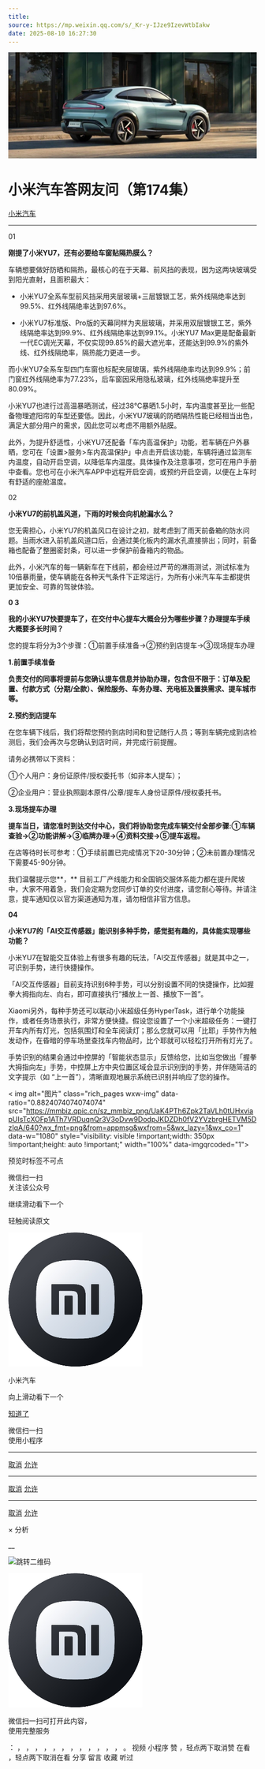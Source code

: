 ```yaml
---
title: 
source: https://mp.weixin.qq.com/s/_Kr-y-IJze9IzevWtbIakw
date: 2025-08-10 16:27:30
---
```


![cover_image](images/img_98441153.jpg)


#  小米汽车答网友问（第174集）


[ 小米汽车 ](<javascript:void\(0\);>)

______

01

**刚提了小米YU7，还有必要给车窗贴隔热膜么？**

车辆想要做好防晒和隔热，最核心的在于天幕、前风挡的表现，因为这两块玻璃受到阳光直射，且面积最大：

  * 小米YU7全系车型前风挡采用夹层玻璃+三层镀银工艺，紫外线隔绝率达到99.5%、红外线隔绝率达到97.6%。

  * 小米YU7标准版、Pro版的天幕同样为夹层玻璃，并采用双层镀银工艺，紫外线隔绝率达到99.9%、红外线隔绝率达到99.1%。小米YU7 Max更是配备最新一代EC调光天幕，不仅实现99.85%的最大遮光率，还能达到99.9%的紫外线、红外线隔绝率，隔热能力更进一步。

而小米YU7全系车型四门车窗也标配夹层玻璃，紫外线隔绝率均达到99.9%；前门窗红外线隔绝率为77.23%，后车窗因采用隐私玻璃，红外线隔绝率提升至80.09%。

小米YU7也进行过高温暴晒测试，经过38℃暴晒1.5小时，车内温度甚至比一些配备物理遮阳帘的车型还要低。因此，小米YU7玻璃的防晒隔热性能已经相当出色，满足大部分用户的需求，因此您可以考虑不用额外贴膜。

此外，为提升舒适性，小米YU7还配备「车内高温保护」功能，若车辆在户外暴晒，您可在「设置>服务>车内高温保护」中点击开启该功能，车辆将通过监测车内温度，自动开启空调，以降低车内温度。具体操作及注意事项，您可在用户手册中查看。您也可在小米汽车APP中远程开启空调，或预约开启空调，以便在上车时有舒适的座舱温度。

02

**小米YU7的前机盖风道，下雨的时候会向机舱漏水么？**

您无需担心，小米YU7的机盖风口在设计之初，就考虑到了雨天前备箱的防水问题。当雨水进入前机盖风道口后，会通过美化板内的漏水孔直接排出；同时，前备箱也配备了整圈密封条，可以进一步保护前备箱内的物品。

此外，小米汽车的每一辆新车在下线前，都会经过严苛的淋雨测试，测试标准为10倍暴雨量，使车辆能在各种天气条件下正常运行，为所有小米汽车车主都提供更加安全、可靠的驾驶体验。

**0 3**

**我的小米YU7快要提车了，在****交付****中心提车大概会分为哪些步骤？办理提车手续大概要多长时间？**

您的提车将分为3个步骤：①前置手续准备→②预约到店提车→③现场提车办理

**1.前置手续准备**

**负责交付的同事将提前与您确认提车信息并协助办理，包含但不限于：订单及配置、付款方式（分期/全款）、保险服务、车务办理、充电桩及置换需求、提车城市等。**

**2.预约到店提车**

在您车辆下线后，我们将帮您预约到店时间和登记随行人员；等到车辆完成到店检测后，我们会再次与您确认到店时间，并完成行前提醒。

请务必携带以下资料：

①个人用户：身份证原件/授权委托书（如非本人提车）；

②企业用户：营业执照副本原件/公章/提车人身份证原件/授权委托书。

**3.现场提车办理**

**提车当日，请您准时到达交付中心，我们将协助您完成车辆交付全部步骤:①车辆查验→②功能讲解→③临牌办理→④资料交接→⑤提车返程。**

在店等待时长可参考：①手续前置已完成情况下20-30分钟；②未前置办理情况下需要45-90分钟。

我们温馨提示您**，** 目前工厂产线能力和全国销交服体系能力都在提升爬坡中，大家不用着急，我们会定期为您同步订单的交付进度，请您耐心等待。并请注意，提车通知仅以官方渠道通知为准，请勿相信非官方信息。

**04**

**小米YU7的「****AI****交互传感器」能识别多种手势，感觉挺有趣的，具体能实现哪些功能？**

小米YU7在智能交互体验上有很多有趣的玩法，「AI交互传感器」就是其中之一，可识别手势，进行快捷操作。

「AI交互传感器」目前支持识别6种手势，可以分别设置不同的快捷操作，比如握拳大拇指向左、向右，即可直接执行“播放上一首、播放下一首”。

Xiaomi另外，每种手势还可以联动小米超级任务HyperTask，进行单个功能操作，或者任务场景执行，非常方便快捷。假设您设置了一个小米超级任务：一键打开车内所有灯光，包括氛围灯和全车阅读灯；那么您就可以用「比耶」手势作为触发动作，在昏暗的停车场里查找车内物品时，比个耶就可以轻松打开所有灯光了。

手势识别的结果会通过中控屏的「智能状态显示」反馈给您，比如当您做出「握拳大拇指向左」手势，中控屏上方中央位置区域会显示识别到的手势，并伴随简洁的文字提示（如 “上一首”），清晰直观地展示系统已识别并响应了您的操作。

  

  

  

  

< img alt="图片" class="rich_pages wxw-img" data-ratio="0.8824074074074074" src="https://mmbiz.qpic.cn/sz_mmbiz_png/UaK4PTh6Zpk2TaVLh0tUHxviapUIsTcXOFp1ATh7VRDuqnQr3V3oDvw9DodpJKDZDh0fV2YVzbrgHETVM5DzIqA/640?wx_fmt=png&from=appmsg&wxfrom=5&wx_lazy=1&wx_co=1" data-w="1080" style="visibility: visible !important;width: 350px !important;height: auto !important;" width="100%" data-imgqrcoded="1">[](<>)

预览时标签不可点

微信扫一扫  
关注该公众号

继续滑动看下一个

轻触阅读原文

![img_97d833da.jpg](images/img_97d833da.jpg)

小米汽车 

向上滑动看下一个

[知道了](<javascript:;>)

微信扫一扫  
使用小程序

****

[取消](<javascript:void\(0\);>) [允许](<javascript:void\(0\);>)

****

[取消](<javascript:void\(0\);>) [允许](<javascript:void\(0\);>)

****

[取消](<javascript:void\(0\);>) [允许](<javascript:void\(0\);>)

× 分析

__

![跳转二维码]()

![作者头像](images/img_97d833da.jpg)

微信扫一扫可打开此内容，  
使用完整服务

： ， ， ， ， ， ， ， ， ， ， ， ， 。 视频 小程序 赞 ，轻点两下取消赞 在看 ，轻点两下取消在看 分享 留言 收藏 听过